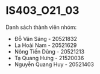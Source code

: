 # IS403_O21_03
Danh sách thành viên nhóm:
- Đỗ Văn Sáng - 20521832
- La Hoài Nam - 20521629
- Nông Tiến Dũng - 20521213
- Tạ Quang Hưng - 21520036
- Nguyễn Quang Huy - 20521403
